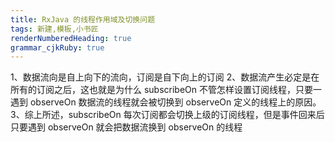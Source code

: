 ```yaml
---
title: RxJava 的线程作用域及切换问题 
tags: 新建,模板,小书匠
renderNumberedHeading: true
grammar_cjkRuby: true
---
```


1、数据流向是自上向下的流向，订阅是自下向上的订阅
2、数据流产生必定是在所有的订阅之后，这也就是为什么 subscribeOn 不管怎样设置订阅线程，只要一遇到 observeOn 数据流的线程就会被切换到 observeOn 定义的线程上的原因。
3、综上所述，subscribeOn 每次订阅都会切换上级的订阅线程，但是事件回来后只要遇到 observeOn 就会把数据流换到 observeOn 的线程
